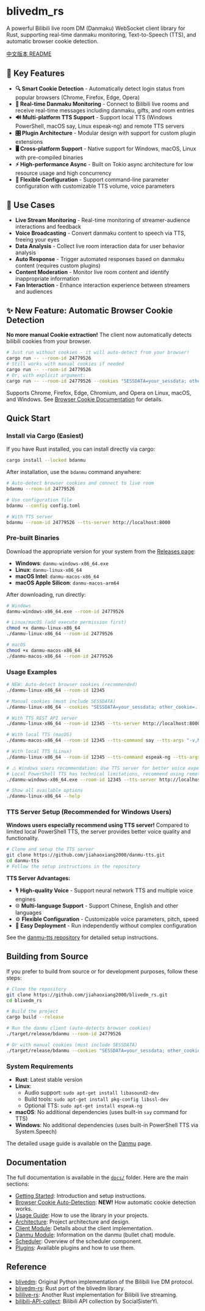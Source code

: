 # blivedm_rs

A powerful Bilibili live room DM (Danmaku) WebSocket client library for Rust, supporting real-time danmaku monitoring, Text-to-Speech (TTS), and automatic browser cookie detection.

[中文版本 README](README.md)

## 🚀 Key Features

- **🔍 Smart Cookie Detection** - Automatically detect login status from popular browsers (Chrome, Firefox, Edge, Opera)
- **💬 Real-time Danmaku Monitoring** - Connect to Bilibili live rooms and receive real-time messages including danmaku, gifts, and room entries
- **🔊 Multi-platform TTS Support** - Support local TTS (Windows PowerShell, macOS say, Linux espeak-ng) and remote TTS servers
- **🎛️ Plugin Architecture** - Modular design with support for custom plugin extensions
- **🖥️ Cross-platform Support** - Native support for Windows, macOS, Linux with pre-compiled binaries
- **⚡ High-performance Async** - Built on Tokio async architecture for low resource usage and high concurrency
- **🔧 Flexible Configuration** - Support command-line parameter configuration with customizable TTS volume, voice parameters

## 🎯 Use Cases

- **Live Stream Monitoring** - Real-time monitoring of streamer-audience interactions and feedback
- **Voice Broadcasting** - Convert danmaku content to speech via TTS, freeing your eyes
- **Data Analysis** - Collect live room interaction data for user behavior analysis
- **Auto Response** - Trigger automated responses based on danmaku content (requires custom plugins)
- **Content Moderation** - Monitor live room content and identify inappropriate information
- **Fan Interaction** - Enhance interaction experience between streamers and audiences

## ✨ New Feature: Automatic Browser Cookie Detection

**No more manual Cookie extraction!** The client now automatically detects bilibili cookies from your browser.

```bash
# Just run without cookies - it will auto-detect from your browser!
cargo run -- --room-id 24779526
# Still works with manual cookies if needed
cargo run -- --room-id 24779526
# Or, with explicit argument:
cargo run -- --room-id 24779526 --cookies "SESSDATA=your_sessdata; other_cookie=..."
```

Supports Chrome, Firefox, Edge, Chromium, and Opera on Linux, macOS, and Windows. See [Browser Cookie Documentation](docs/browser-cookies.md) for details.

## Quick Start

### Install via Cargo (Easiest)

If you have Rust installed, you can install directly via cargo:

```bash
cargo install --locked bdanmu
```

After installation, use the `bdanmu` command anywhere:

```bash
# Auto-detect browser cookies and connect to live room
bdanmu --room-id 24779526

# Use configuration file
bdanmu --config config.toml

# With TTS server
bdanmu --room-id 24779526 --tts-server http://localhost:8000
```

### Pre-built Binaries

Download the appropriate version for your system from the [Releases page](https://github.com/jiahaoxiang2000/blivedm_rs/releases):

- **Windows**: `danmu-windows-x86_64.exe`
- **Linux**: `danmu-linux-x86_64`
- **macOS Intel**: `danmu-macos-x86_64`
- **macOS Apple Silicon**: `danmu-macos-arm64`

After downloading, run directly:

```bash
# Windows
danmu-windows-x86_64.exe --room-id 24779526

# Linux/macOS (add execute permission first)
chmod +x danmu-linux-x86_64
./danmu-linux-x86_64 --room-id 24779526

# macOS
chmod +x danmu-macos-x86_64
./danmu-macos-x86_64 --room-id 24779526
```

### Usage Examples

```bash
# NEW: Auto-detect browser cookies (recommended)
./danmu-linux-x86_64 --room-id 12345

# Manual cookies (must include SESSDATA)
./danmu-linux-x86_64 --cookies "SESSDATA=your_sessdata; other_cookie=..." --room-id 12345

# With TTS REST API server
./danmu-linux-x86_64 --room-id 12345 --tts-server http://localhost:8000 --tts-volume 0.7

# With local TTS (macOS)
./danmu-macos-x86_64 --room-id 12345 --tts-command say --tts-args "-v,Mei-Jia"

# With local TTS (Linux)
./danmu-linux-x86_64 --room-id 12345 --tts-command espeak-ng --tts-args "-v,cmn"

# ⚠️ Windows users recommendation: Use TTS server for better voice experience
# Local PowerShell TTS has technical limitations, recommend using remote TTS server:
./danmu-windows-x86_64.exe --room-id 12345 --tts-server http://localhost:8000

# Show all available options
./danmu-linux-x86_64 --help
```

### TTS Server Setup (Recommended for Windows Users)

**Windows users especially recommend using TTS server!** Compared to limited local PowerShell TTS, the server provides better voice quality and functionality.

```bash
# Clone and setup the TTS server
git clone https://github.com/jiahaoxiang2000/danmu-tts.git
cd danmu-tts
# Follow the setup instructions in the repository
```

**TTS Server Advantages:**
- 🎙️ **High-quality Voice** - Support neural network TTS and multiple voice engines
- 🌐 **Multi-language Support** - Support Chinese, English and other languages
- ⚙️ **Flexible Configuration** - Customizable voice parameters, pitch, speed
- 🔧 **Easy Deployment** - Run independently without complex configuration

See the [danmu-tts repository](https://github.com/jiahaoxiang2000/danmu-tts) for detailed setup instructions.

## Building from Source

If you prefer to build from source or for development purposes, follow these steps:

```bash
# Clone the repository
git clone https://github.com/jiahaoxiang2000/blivedm_rs.git
cd blivedm_rs

# Build the project
cargo build --release

# Run the danmu client (auto-detects browser cookies)
./target/release/bdanmu --room-id 24779526

# Or with manual cookies (must include SESSDATA)
./target/release/bdanmu --cookies "SESSDATA=your_sessdata; other_cookie=..." --room-id 24779526
```

### System Requirements

- **Rust**: Latest stable version
- **Linux**: 
  - Audio support: `sudo apt-get install libasound2-dev`
  - Build tools: `sudo apt-get install pkg-config libssl-dev`
  - Optional TTS: `sudo apt-get install espeak-ng`
- **macOS**: No additional dependencies (uses built-in `say` command for TTS)
- **Windows**: No additional dependencies (uses built-in PowerShell TTS via System.Speech)

The detailed usage guide is available on the [Danmu](docs/danmu.md) page.


## Documentation

The full documentation is available in the [`docs/`](docs/) folder. Here are the main sections:

- [Getting Started](docs/README.md): Introduction and setup instructions.
- [Browser Cookie Auto-Detection](docs/browser-cookies.md): **NEW!** How automatic cookie detection works.
- [Usage Guide](docs/usage.md): How to use the library in your projects.
- [Architecture](docs/architecture.md): Project architecture and design.
- [Client Module](docs/client.md): Details about the client implementation.
- [Danmu Module](docs/danmu.md): Information on the danmu (bullet chat) module.
- [Scheduler](docs/scheduler.md): Overview of the scheduler component.
- [Plugins](docs/plugins.md): Available plugins and how to use them.

## Reference

- [blivedm](https://github.com/xfgryujk/blivedm): Original Python implementation of the Bilibili live DM protocol.
- [blivedm-rs](https://github.com/yanglul/blivedm_rs): Rust port of the blivedm library.
- [bililive-rs](https://github.com/LightQuantumArchive/bililive-rs): Another Rust implementation for Bilibili live streaming.
- [bilibili-API-collect](https://github.com/SocialSisterYi/bilibili-API-collect): Bilibili API collection by SocialSisterYi.